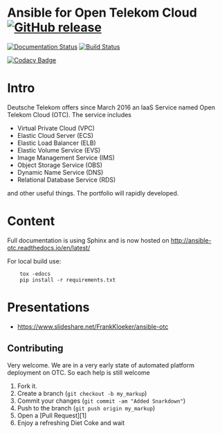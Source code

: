 Ansible for Open Telekom Cloud  [![GitHub release](https://img.shields.io/github/release/eumel8/ansible-otc.svg?maxAge=3600)](https://github.com/eumel8/ansible-otc/releases)
==============================

[![Documentation Status](https://readthedocs.org/projects/ansible-otc/badge/?version=latest)](http://ansible-otc.readthedocs.io/en/latest/?badge=latest)
[![Build Status](https://travis-ci.org/eumel8/ansible-otc.svg?branch=master)](https://travis-ci.org/eumel8/ansible-otc)

[![Codacy Badge](https://api.codacy.com/project/badge/Grade/25eee063b94b455b90e3aa9d915071fa)](https://www.codacy.com/app/eumel/ansible-otc?utm_source=github.com&amp;utm_medium=referral&amp;utm_content=eumel8/ansible-otc&amp;utm_campaign=Badge_Grade)

Intro
=====

Deutsche Telekom offers since March 2016 an IaaS Service named
Open Telekom Cloud (OTC). The service includes

* Virtual Private Cloud (VPC)
* Elastic Cloud Server (ECS)
* Elastic Load Balancer (ELB)
* Elastic Volume Service (EVS)
* Image Management Service (IMS)
* Object Storage Service (OBS)
* Dynamic Name Service (DNS)
* Relational Database Service (RDS)

and other useful things. The portfolio will rapidly developed.


Content
=======

Full documentation is using Sphinx and is now hosted on http://ansible-otc.readthedocs.io/en/latest/

For local build use:

```
    tox -edocs
    pip install -r requirements.txt
```


Presentations
=============

* https://www.slideshare.net/FrankKloeker/ansible-otc


Contributing
------------
Very welcome. We are in a very early state of automated platform deployment
on OTC. So each help is still welcome

1. Fork it.
2. Create a branch (`git checkout -b my_markup`)
3. Commit your changes (`git commit -am "Added Snarkdown"`)
4. Push to the branch (`git push origin my_markup`)
5. Open a [Pull Request][1]
6. Enjoy a refreshing Diet Coke and wait

